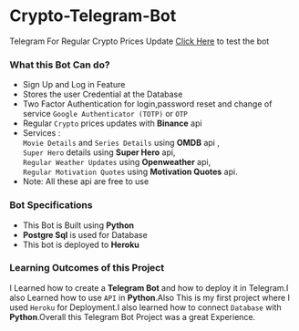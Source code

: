 # Crypto-Telegram-Bot
Telegram For Regular Crypto Prices Update
<a href="https://t.me/cypto_jsv_bot">Click Here</a> to test the bot
### What this Bot Can do?
* Sign Up and Log in Feature
* Stores the user Credential at the Database
* Two Factor Authentication for login,password reset and change of service `Google Authenticator (TOTP)` or `OTP`
* Regular `Crypto` prices updates with **Binance** api
* Services : <br>`Movie Details` and `Series Details` using **OMDB** api ,<br> `Super Hero` details using **Super Hero** api,<br>`Regular Weather Updates` using **Openweather** api,<br>`Regular Motivation Quotes` using **Motivation Quotes** api.
* Note: All these api are free to use
### Bot Specifications
* This Bot is Built using **Python**
* **Postgre Sql** is used for Database
* This bot is deployed to **Heroku**
### Learning Outcomes of this Project
I Learned how to create a **Telegram Bot** and how to deploy it in Telegram.I also Learned how to use `API` in **Python**.Also This is my first project where I used `Heroku` for Deployment.I also learned how to connect `Database` with **Python**.Overall this Telegram Bot Project was a great Experience.
